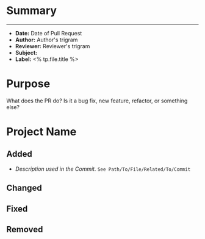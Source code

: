 # Summary
---
- **Date:** Date of Pull Request
- **Author:** Author's trigram
- **Reviewer:**  Reviewer's trigram
- **Subject:**
- **Label:** <% tp.file.title %>

# Purpose

What does the PR do?
Is it a bug fix, new feature, refactor, or something else? 

# Project Name

## Added
- *Description used in the Commit.*
`See Path/To/File/Related/To/Commit`

## Changed

## Fixed

## Removed

